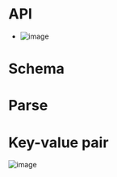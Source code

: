 # API
  - ![image](https://github.com/user-attachments/assets/6ff6077c-8684-4efb-b0e4-bdcd022354ac)
    
# Schema

# Parse

# Key-value pair
![image](https://github.com/user-attachments/assets/9294c30e-b431-444d-aa64-2eba74e1bde4)

